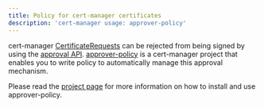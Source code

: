 ```yaml
---
title: Policy for cert-manager certificates
description: 'cert-manager usage: approver-policy'
---
```


cert-manager [CertificateRequests](../concepts/certificaterequest.md) can be
rejected from being signed by using the [approval
API](../concepts/certificaterequest.md#approval).
[approver-policy](https://github.com/cert-manager/approver-policy) is a
cert-manager project that enables you to write policy to automatically manage
this approval mechanism.

Please read the [project page](../projects/approver-policy/README.md) for more
information on how to install and use approver-policy.
